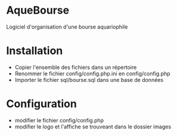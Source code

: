 # AqueBourse
Logiciel d'organisation d'une bourse aquariophile

# Installation
- Copier l'ensemble des fichiers dans un répertoire
- Renommer le fichier config/config.php.ini en config/config.php
- Importer le fichier sql/bourse.sql dans une base de données

# Configuration
- modifier le fichier config/config.php
- modifier le logo et l'affiche se trouveant dans le dossier images
